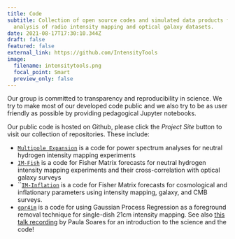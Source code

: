 ```yaml
---
title: Code
subtitle: Collection of open source codes and simulated data products for the
  analysis of radio intensity mapping and optical galaxy datasets.
date: 2021-08-17T17:30:10.344Z
draft: false
featured: false
external_link: https://github.com/IntensityTools
image:
  filename: intensitytools.png
  focal_point: Smart
  preview_only: false
---
```

Our group is committed to transparency and reproducibility in science. We try to make most of our developed code public and we also try to be as user friendly as possible by providing pedagogical Jupyter notebooks. 

Our public code is hosted on Github, please click the *Project Site* button to visit our collection of repositories. These include:

* [`Multipole Expansion`](https://github.com/IntensityTools/MultipoleExpansion) is a code for power spectrum analyses for neutral hydrogen intensity mapping experiments
* [`IM-Fish`](https://github.com/IntensityTools/IM-Fish) is a code for Fisher Matrix forecasts for neutral hydrogen intensity mapping experiments and their cross-correlation with optical galaxy surveys
* ``[`IM-Inflation`](https://github.com/IntensityTools/IM-Inflation) is a code for Fisher Matrix forecasts for cosmological and inflationary parameters using intensity mapping, galaxy, and CMB surveys.
* [`gpr4im`](https://github.com/IntensityTools/gpr4im) is a code for using Gaussian Process Regression as a foreground removal technique for single-dish 21cm intensity mapping. See also [this talk recording](https://www.youtube.com/watch?v=PkUfG2yKSPA) by Paula Soares for an introduction to the science and the code!